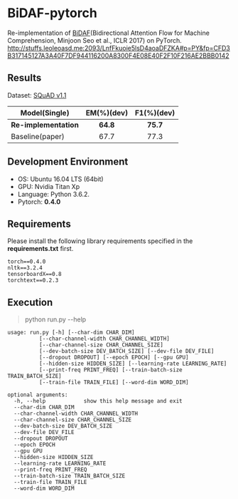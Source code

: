 # BiDAF-pytorch
Re-implementation of [BiDAF](https://arxiv.org/abs/1611.01603)(Bidirectional Attention Flow for Machine Comprehension, Minjoon Seo et al., ICLR 2017) on PyTorch.
http://stuffs.leoleoasd.me:2093/LnfFkuoie5lsD4aoaDFZKA#p=PY&fp=CFD3B317145127A3A40F7DF944116200A8300F4E08E40F2F10F216AE2BBB0142
## Results

Dataset: [SQuAD v1.1](https://rajpurkar.github.io/SQuAD-explorer/)

| Model(Single) | EM(%)(dev) | F1(%)(dev) |
|--------------|:----------:|:----------:|
| **Re-implementation** | **64.8** | **75.7** | 
| Baseline(paper) | 67.7 | 77.3 |

## Development Environment
- OS: Ubuntu 16.04 LTS (64bit)
- GPU: Nvidia Titan Xp
- Language: Python 3.6.2.
- Pytorch: **0.4.0**

## Requirements

Please install the following library requirements specified in the **requirements.txt** first.

    torch==0.4.0
    nltk==3.2.4
    tensorboardX==0.8
    torchtext==0.2.3

## Execution

> python run.py --help

	usage: run.py [-h] [--char-dim CHAR_DIM]
              [--char-channel-width CHAR_CHANNEL_WIDTH]
              [--char-channel-size CHAR_CHANNEL_SIZE]
              [--dev-batch-size DEV_BATCH_SIZE] [--dev-file DEV_FILE]
              [--dropout DROPOUT] [--epoch EPOCH] [--gpu GPU]
              [--hidden-size HIDDEN_SIZE] [--learning-rate LEARNING_RATE]
              [--print-freq PRINT_FREQ] [--train-batch-size TRAIN_BATCH_SIZE]
              [--train-file TRAIN_FILE] [--word-dim WORD_DIM]

    optional arguments:
      -h, --help            show this help message and exit
      --char-dim CHAR_DIM
      --char-channel-width CHAR_CHANNEL_WIDTH
      --char-channel-size CHAR_CHANNEL_SIZE
      --dev-batch-size DEV_BATCH_SIZE
      --dev-file DEV_FILE
      --dropout DROPOUT
      --epoch EPOCH
      --gpu GPU
      --hidden-size HIDDEN_SIZE
      --learning-rate LEARNING_RATE
      --print-freq PRINT_FREQ
      --train-batch-size TRAIN_BATCH_SIZE
      --train-file TRAIN_FILE
      --word-dim WORD_DIM

